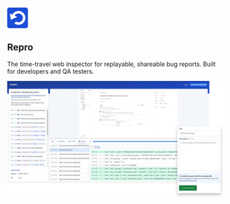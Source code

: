 ![](/apps/client/src/apps/capture/extension/static/logo-48.png)

## Repro

The time-travel web inspector for replayable, shareable bug reports. Built for developers and QA testers.

![](/screenshots/repro-promo-image.png)
